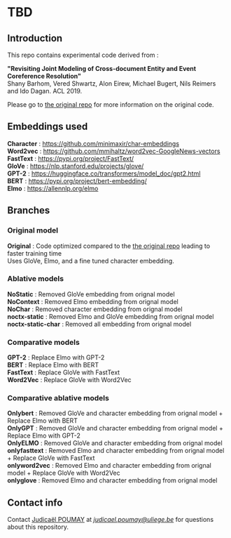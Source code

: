 # TBD

## Introduction
This repo contains experimental code derived from :

<b>"Revisiting Joint Modeling of Cross-document Entity and Event Coreference Resolution"</b><br/>
Shany Barhom, Vered Shwartz, Alon Eirew, Michael Bugert, Nils Reimers and Ido Dagan. ACL 2019.

Please go to [the original repo](https://github.com/shanybar/event_entity_coref_ecb_plus) for more information on the original code.


## Embeddings used
<b>Character</b> : https://github.com/minimaxir/char-embeddings <br/>
<b>Word2vec</b>  : https://github.com/mmihaltz/word2vec-GoogleNews-vectors <br/>
<b>FastText</b>  : https://pypi.org/project/FastText/ <br/>
<b>GloVe</b>     : https://nlp.stanford.edu/projects/glove/ <br/>
<b>GPT-2</b>     : https://huggingface.co/transformers/model_doc/gpt2.html <br/>
<b>BERT</b>      : https://pypi.org/project/bert-embedding/ <br/>
<b>Elmo</b>      : https://allennlp.org/elmo <br/>

## Branches

### Original model
<b>Original</b> : Code optimized compared to the [the original repo](https://github.com/shanybar/event_entity_coref_ecb_plus) leading to faster training time<br/>
Uses GloVe, Elmo, and a fine tuned character embedding.

### Ablative models
<b>NoStatic</b>            : Removed GloVe embedding from orignal model <br/>
<b>NoContext</b>           : Removed Elmo embedding from orignal model <br/>
<b>NoChar</b>              : Removed character embedding from orignal model <br/>
<b>noctx-static</b>        : Removed Elmo and GloVe embedding from orignal model <br/>
<b>noctx-static-char</b>   : Removed all embedding from orignal model <br/>

### Comparative models
<b>GPT-2</b>               : Replace Elmo with GPT-2 <br/>
<b>BERT</b>                : Replace Elmo with BERT <br/>
<b>FastText</b>            : Replace GloVe with FastText <br/>
<b>Word2Vec</b>            : Replace GloVe with Word2Vec <br/>

### Comparative ablative models
<b>Onlybert</b>            : Removed GloVe and character embedding from orignal model + Replace Elmo with BERT <br/>
<b>OnlyGPT</b>             : Removed GloVe and character embedding from orignal model + Replace Elmo with GPT-2 <br/>
<b>OnlyELMO</b>            : Removed GloVe and character embedding from orignal model <br/>
<b>onlyfasttext</b>        : Removed Elmo and character embedding from orignal model + Replace GloVe with FastText <br/>
<b>onlyword2vec</b>        : Removed Elmo and character embedding from orignal model + Replace GloVe with Word2Vec <br/>
<b>onlyglove</b>           : Removed Elmo and character embedding from orignal model <br/>

## Contact info
Contact [Judicaël POUMAY](https://github.com/gftvfrbh) at *judicael.poumay@uliege.be* for questions about this repository.
